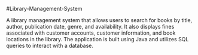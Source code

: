 #Library-Management-System

A library management system that allows users to search for books by title, author, publication date, genre, and availability. It also displays fines associated with customer accounts, customer information, and book locations in the library. The application is built using Java and utilizes SQL queries to interact with a database.
